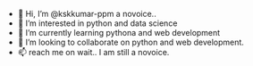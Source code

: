 - 👋 Hi, I’m @kskkumar-ppm a novoice..
- 👀 I’m interested in python and data science
- 🌱 I’m currently learning pythona and web development
- 💞️ I’m looking to collaborate on python and web development.
- 📫 reach me on wait.. I am still a novoice. 

<!---
kskkumar-ppm/kskkumar-ppm is a ✨ special ✨ repository because its `README.md` (this file) appears on your GitHub profile.
You can click the Preview link to take a look at your changes.
--->
